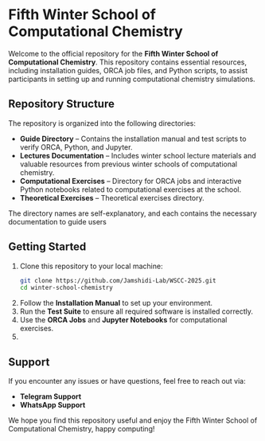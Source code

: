 # Fifth Winter School of Computational Chemistry

Welcome to the official repository for the **Fifth Winter School of Computational Chemistry**. This repository contains essential resources, including installation guides, ORCA job files, and Python scripts, to assist participants in setting up and running computational chemistry simulations.

## Repository Structure

The repository is organized into the following directories:

- **Guide Directory** – Contains the installation manual and test scripts to verify ORCA, Python, and Jupyter.
- **Lectures Documentation** – Includes winter school lecture materials and valuable resources from previous winter schools of computational chemistry.
- **Computational Exercises** – Directory for ORCA jobs and interactive Python notebooks related to computational exercises at the school.
- **Theoretical Exercises** – Theoretical exercises directory.

The directory names are self-explanatory, and each contains the necessary documentation to guide users

## Getting Started

1. Clone this repository to your local machine:
   ```bash
   git clone https://github.com/Jamshidi-Lab/WSCC-2025.git
   cd winter-school-chemistry
   ```
2. Follow the **Installation Manual** to set up your environment.
3. Run the **Test Suite** to ensure all required software is installed correctly.
4. Use the **ORCA Jobs** and **Jupyter Notebooks** for computational exercises.
5. 
## Support

If you encounter any issues or have questions, feel free to reach out via:
- **Telegram Support**
- **WhatsApp Support**

We hope you find this repository useful and enjoy the Fifth Winter School of Computational Chemistry, happy computing!

